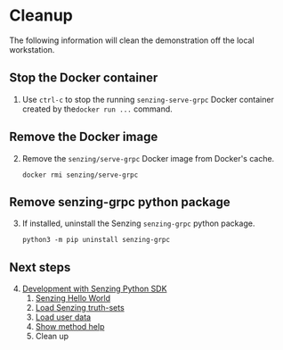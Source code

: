 # Cleanup

The following information will clean the demonstration off the local workstation.

## Stop the Docker container

1. Use `ctrl-c` to stop the running `senzing-serve-grpc` Docker container created by the`docker run ...` command.

## Remove the Docker image

2. Remove the `senzing/serve-grpc` Docker image from Docker's cache.

   ```console
   docker rmi senzing/serve-grpc
   ```

## Remove senzing-grpc python package

3. If installed, uninstall the Senzing `senzing-grpc` python package.

   ```console
   python3 -m pip uninstall senzing-grpc

   ```

## Next steps

4. [Development with Senzing Python SDK]
   1. [Senzing Hello World]
   1. [Load Senzing truth-sets]
   1. [Load user data]
   1. [Show method help]
   1. Clean up

[Development with Senzing Python SDK]: development-with-senzing-python-sdk.md
[Load Senzing truth-sets]: load-senzing-truthsets.md
[Load user data]: load-user-data.md
[Senzing Hello World]: senzing-hello-world.md
[Show method help]: show-method-help.md
